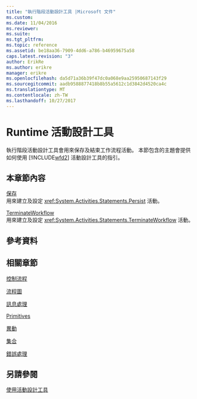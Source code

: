 ```yaml
---
title: "執行階段活動設計工具 |Microsoft 文件"
ms.custom: 
ms.date: 11/04/2016
ms.reviewer: 
ms.suite: 
ms.tgt_pltfrm: 
ms.topic: reference
ms.assetid: be18aa36-7909-4dd6-a786-b46959675a58
caps.latest.revision: "3"
author: ErikRe
ms.author: erikre
manager: erikre
ms.openlocfilehash: da5d71a36b39f47dc0a068e9aa25950687143f29
ms.sourcegitcommit: aadb9588877418b8b55a5612c1d3842d4520ca4c
ms.translationtype: MT
ms.contentlocale: zh-TW
ms.lasthandoff: 10/27/2017
---
```

# <a name="runtime-activity-designers"></a>Runtime 活動設計工具
執行階段活動設計工具會用來保存及結束工作流程活動。 本節包含的主題會提供如何使用 [!INCLUDE[wfd2](../workflow-designer/includes/wfd2_md.md)] 活動設計工具的指引。  
  
## <a name="in-this-section"></a>本章節內容  
 [保存](../workflow-designer/persist-activity-designer.md)  
 用來建立及設定 <xref:System.Activities.Statements.Persist> 活動。  
  
 [TerminateWorkflow](../workflow-designer/terminateworkflow-activity-designer.md)  
 用來建立及設定 <xref:System.Activities.Statements.TerminateWorkflow> 活動。  
  
## <a name="reference"></a>參考資料  
  
## <a name="related-sections"></a>相關章節  
 [控制流程](../workflow-designer/control-flow-activity-designers.md)  
  
 [流程圖](../workflow-designer/flowchart-activity-designers.md)  
  
 [訊息處理](../workflow-designer/messaging-activity-designers.md)  
  
 [Primitives](../workflow-designer/primitives-activity-designers.md)  
  
 [異動](../workflow-designer/transaction-activity-designers.md)  
  
 [集合](../workflow-designer/collection-activity-designers.md)  
  
 [錯誤處理](../workflow-designer/error-handling-activity-designers.md)  
  
## <a name="see-also"></a>另請參閱  
 [使用活動設計工具](../workflow-designer/using-the-activity-designers.md)